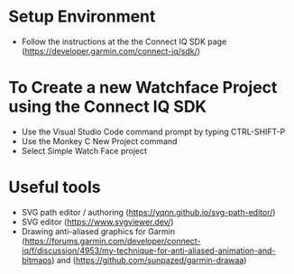# Setup Environment
- Follow the instructions at the the Connect IQ SDK page (https://developer.garmin.com/connect-iq/sdk/)

# To Create a new Watchface Project using the Connect IQ SDK
- Use the Visual Studio Code command prompt by typing CTRL-SHIFT-P
- Use the Monkey C New Project command
- Select Simple Watch Face project

# Useful tools
- SVG path editor / authoring (https://yqnn.github.io/svg-path-editor/)
- SVG editor (https://www.svgviewer.dev/)
- Drawing anti-aliased graphics for Garmin (https://forums.garmin.com/developer/connect-iq/f/discussion/4953/my-technique-for-anti-aliased-animation-and-bitmaps) and (https://github.com/sunpazed/garmin-drawaa)
